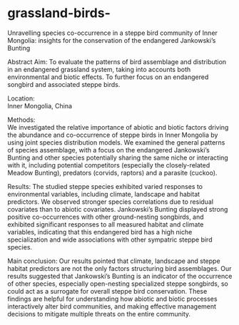 # grassland-birds-
Unravelling species co-occurrence in a steppe bird community of Inner Mongolia: insights for the conservation of the endangered Jankowski’s Bunting

Abstract 
Aim: 
To evaluate the patterns of bird assemblage and distribution in an endangered grassland system, taking into accounts both environmental and biotic effects. To further focus on an endangered songbird and associated steppe birds. 

Location:  
Inner Mongolia, China

Methods:  
We investigated the relative importance of abiotic and biotic factors driving the abundance and co-occurrence of steppe birds in Inner Mongolia by using joint species distribution models. We examined the general patterns of species assemblage, with a focus on the endangered Jankowski’s Bunting and other species potentially sharing the same niche or interacting with it, including potential competitors (especially the closely-related Meadow Bunting), predators (corvids, raptors) and a parasite (cuckoo).

Results:
The studied steppe species exhibited varied responses to environmental variables, including climate, landscape and habitat predictors. We observed stronger species correlations due to residual covariates than to abiotic covariates. Jankowski’s Bunting displayed strong positive co-occurrences with other ground-nesting songbirds, and exhibited significant responses to all measured habitat and climate variables, indicating that this endangered bird has a high niche specialization and wide associations with other sympatric steppe bird species.

Main conclusion:
Our results pointed that climate, landscape and steppe habitat predictors are not the only factors structuring bird assemblages. Our results suggested that Jankowski’s Bunting is an indicator of the occurrence of other species, especially open-nesting specialized steppe songbirds, so could act as a surrogate for overall steppe bird conservation. These findings are helpful for understanding how abiotic and biotic processes interactively alter bird communities, and making effective management decisions to mitigate multiple threats on the entire community.
